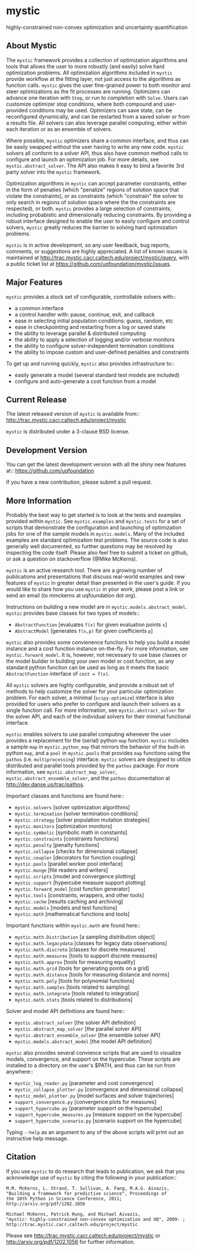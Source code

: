 mystic
======
highly-constrained non-convex optimization and uncertainty quantification

About Mystic
------------
The `mystic` framework provides a collection of optimization algorithms
and tools that allows the user to more robustly (and easily) solve hard
optimization problems. All optimization algorithms included in `mystic`
provide workflow at the fitting layer, not just access to the algorithms
as function calls. `mystic` gives the user fine-grained power to both
monitor and steer optimizations as the fit processes are running.
Optimizers can advance one iteration with `Step`, or run to completion
with `Solve`.  Users can customize optimizer stop conditions, where both
compound and user-provided conditions may be used. Optimizers can save
state, can be reconfigured dynamically, and can be restarted from a
saved solver or from a results file.  All solvers can also leverage
parallel computing, either within each iteration or as an ensemble of
solvers.

Where possible, `mystic` optimizers share a common interface, and thus can
be easily swapped without the user having to write any new code. `mystic`
solvers all conform to a solver API, thus also have common method calls
to configure and launch an optimization job. For more details, see
`mystic.abstract_solver`. The API also makes it easy to bind a favorite
3rd party solver into the `mystic` framework.

Optimization algorithms in `mystic` can accept parameter constraints,
either in the form of penaties (which "penalize" regions of solution
space that violate the constraints), or as constraints (which "constrain" 
the solver to only search in regions of solution space where the
the constraints are respected), or both. `mystic` provides a large 
selection of constraints, including probabistic and dimensionally
reducing constraints. By providing a robust interface designed to
enable the user to easily configure and control solvers, `mystic`
greatly reduces the barrier to solving hard optimization problems.

`mystic` is in active development, so any user feedback, bug reports, comments,
or suggestions are highly appreciated.  A list of known issues is maintained
at http://trac.mystic.cacr.caltech.edu/project/mystic/query, with a public
ticket list at https://github.com/uqfoundation/mystic/issues.


Major Features
--------------
`mystic` provides a stock set of configurable, controllable solvers with::

* a common interface
* a control handler with: pause, continue, exit, and callback
* ease in selecting initial population conditions: guess, random, etc
* ease in checkpointing and restarting from a log or saved state
* the ability to leverage parallel & distributed computing
* the ability to apply a selection of logging and/or verbose monitors
* the ability to configure solver-independent termination conditions
* the ability to impose custom and user-defined penalties and constraints

To get up and running quickly, `mystic` also provides infrastructure to::

* easily generate a model (several standard test models are included)
* configure and auto-generate a cost function from a model


Current Release
---------------
The latest released version of `mystic` is available from::
    http://trac.mystic.cacr.caltech.edu/project/mystic

`mystic` is distributed under a 3-clause BSD license.


Development Version
-------------------
You can get the latest development version with all the shiny new features at::
    https://github.com/uqfoundation

If you have a new contribution, please submit a pull request.


More Information
----------------
Probably the best way to get started is to look at the tests and
examples provided within `mystic`. See `mystic.examples` and `mystic.tests`
for a set of scripts that demonstrate the configuration and launching of 
optimization jobs for one of the sample models in `mystic.models`.
Many of the included examples are standard optimization test problems.
The source code is also generally well documented, so further questions
may be resolved by inspecting the code itself.  Please also feel free to
submit a ticket on github, or ask a question on stackoverflow (@Mike McKerns).

`mystic` is an active research tool. There are a growing number of publications
and presentations that discuss real-world examples and new features of `mystic`
in greater detail than presented in the user's guide.  If you would like to
share how you use `mystic` in your work, please post a link or send an email
(to mmckerns at uqfoundation dot org).

Instructions on building a new model are in `mystic.models.abstract_model`.
`mystic` provides base classes for two types of models::

* `AbstractFunction`   [evaluates `f(x)` for given evaluation points `x`]
* `AbstractModel`      [generates `f(x,p)` for given coefficients `p`]

`mystic` also provides some convienence functions to help you build a
model instance and a cost function instance on-the-fly. For more
information, see `mystic.forward_model`.  It is, however, not necessary
to use base classes or the model builder in building your own model or
cost function, as any standard python function can be used as long as it
meets the basic `AbstractFunction` interface of `cost = f(x)`.

All `mystic` solvers are highly configurable, and provide a robust set of
methods to help customize the solver for your particular optimization
problem. For each solver, a minimal (`scipy.optimize`) interface is also
provided for users who prefer to configure and launch their solvers as a
single function call. For more information, see `mystic.abstract_solver`
for the solver API, and each of the individual solvers for their minimal
functional interface.

`mystic` enables solvers to use parallel computing whenever the user provides
a replacement for the (serial) python `map` function.  `mystic` includes a
sample `map` in `mystic.python_map` that mirrors the behavior of the
built-in python `map`, and a `pool` in `mystic.pools` that provides `map`
functions using the `pathos` (i.e. `multiprocessing`) interface. `mystic`
solvers are designed to utilize distributed and parallel tools provided by
the `pathos` package. For more information, see `mystic.abstract_map_solver`,
`mystic.abstract_ensemble_solver`, and the `pathos` documentation at
http://dev.danse.us/trac/pathos.

Important classes and functions are found here::

* `mystic.solvers`                  [solver optimization algorithms]
* `mystic.termination`              [solver termination conditions]
* `mystic.strategy`                 [solver population mutation strategies]
* `mystic.monitors`                 [optimization monitors]
* `mystic.symbolic`                 [symbolic math in constaints]
* `mystic.constraints`              [constraints functions]
* `mystic.penalty`                  [penalty functions]
* `mystic.collapse`                 [checks for dimensional collapse]
* `mystic.coupler`                  [decorators for function coupling]
* `mystic.pools`                    [parallel worker pool interface]
* `mystic.munge`                    [file readers and writers]
* `mystic.scripts`                  [model and convergence plotting]
* `mystic.support`                  [hypercube measure support plotting]
* `mystic.forward_model`            [cost function generator]
* `mystic.tools`                    [constraints, wrappers, and other tools]
* `mystic.cache`                    [results caching and archiving]
* `mystic.models`                   [models and test functions]
* `mystic.math`                     [mathematical functions and tools]

Important functions within `mystic.math` are found here::

* `mystic.math.Distribution`        [a sampling distribution object]
* `mystic.math.legacydata`          [classes for legacy data observations]
* `mystic.math.discrete`            [classes for discrete measures]
* `mystic.math.measures`            [tools to support discrete measures]
* `mystic.math.approx`              [tools for measuring equality]
* `mystic.math.grid`                [tools for generating points on a grid]
* `mystic.math.distance`            [tools for measuring distance and norms]
* `mystic.math.poly`                [tools for polynomial functions]
* `mystic.math.samples`             [tools related to sampling]
* `mystic.math.integrate`           [tools related to integration]
* `mystic.math.stats`               [tools related to distributions]

Solver and model API definitions are found here::

* `mystic.abstract_solver`          [the solver API definition]
* `mystic.abstract_map_solver`      [the parallel solver API]
* `mystic.abstract_ensemble_solver` [the ensemble solver API]
* `mystic.models.abstract_model`    [the model API definition]

`mystic` also provides several convience scripts that are used to visualize
models, convergence, and support on the hypercube. These scripts are installed
to a directory on the user's $PATH, and thus can be run from anywhere::

* `mystic_log_reader.py`            [parameter and cost convergence]
* `mystic_collapse_plotter.py`      [convergence and dimensional collapse]
* `mystic_model_plotter.py`         [model surfaces and solver trajectories]
* `support_convergence.py`          [convergence plots for measures]
* `support_hypercube.py`            [parameter support on the hypercube]
* `support_hypercube_measures.py`   [measure support on the hypercube]
* `support_hypercube_scenario.py`   [scenario support on the hypercube]

Typing `--help` as an argument to any of the above scripts will print out an
instructive help message.


Citation
--------
If you use `mystic` to do research that leads to publication, we ask that you
acknowledge use of `mystic` by citing the following in your publication::

    M.M. McKerns, L. Strand, T. Sullivan, A. Fang, M.A.G. Aivazis,
    "Building a framework for predictive science", Proceedings of
    the 10th Python in Science Conference, 2011;
    http://arxiv.org/pdf/1202.1056

    Michael McKerns, Patrick Hung, and Michael Aivazis,
    "mystic: highly-constrained non-convex optimization and UQ", 2009- ;
    http://trac.mystic.cacr.caltech.edu/project/mystic

Please see http://trac.mystic.cacr.caltech.edu/project/mystic or
http://arxiv.org/pdf/1202.1056 for further information.

